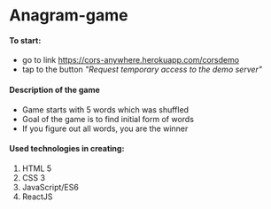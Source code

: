 # Anagram-game
#### To start: <br /> 
* go to link https://cors-anywhere.herokuapp.com/corsdemo <br />
* tap to the button *"Request temporary access to the demo server"* <br />

#### Description of the game
* Game starts with 5 words which was shuffled <br />
* Goal of the game is to find initial form of words <br />
* If you figure out all words, you are the winner <br />

#### Used technologies in creating:
1. HTML 5
2. CSS 3
3. JavaScript/ES6
4. ReactJS
